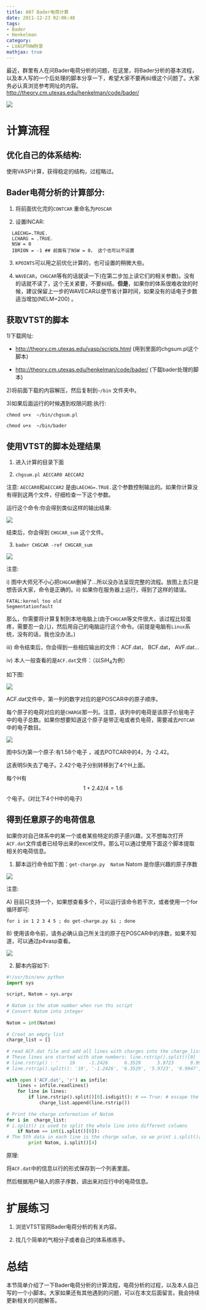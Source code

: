 ```yaml
---
title: A07 Bader电荷计算
date: 2011-12-23 02:06:48
tags: 
- Bader
- Henkelman
category:
- LVASPTHW附录
mathjax: true
---
```




最近，群里有人在问Bader电荷分析的问题，在这里，将Bader分析的基本流程，以及本人写的一个后处理的脚本分享一下，希望大家不要再纠缠这个问题了。大家务必认真浏览参考网址的内容。http://theory.cm.utexas.edu/henkelman/code/bader/ 

![](A07/A07-1.jpeg)



# 计算流程

## 优化自己的体系结构:

使用VASP计算，获得稳定的结构，过程略过。

## Bader电荷分析的计算部分: 

1) 将前面优化完的`CONTCAR` 重命名为`POSCAR`

2) 设置INCAR:

```
  LAECHG=.TRUE. 
  LCHARG = .TRUE.
  NSW = 0
  IBRION = -1 ## 前面有了NSW = 0， 这个也可以不设置 
```

3) `KPOINTS`可以用之前优化计算的，也可设置的稍微大些。

4) `WAVECAR`，`CHGCAR`等有的话就读一下(在第二步加上读它们的相关参数)。没有的话就不读了，这个无关紧要，不要纠结。**但是**，如果你的体系很难收敛的时候，建议保留上一步的WAVECAR以便节省计算时间，如果没有的话电子步数适当增加(NELM=200) 。 

## 获取VTST的脚本

1)下载网址:

*  http://theory.cm.utexas.edu/vasp/scripts.html  (用到里面的chgsum.pl这个脚本)

* http://theory.cm.utexas.edu/henkelman/code/bader/  (下载bader处理的脚本)

2)将前面下载的内容解压，然后复制到`~/bin` 文件夹中。

3)如果后面运行的时候遇到权限问题:执行:

`chmod u+x  ~/bin/chgsum.pl`

`chmod u+x  ~/bin/bader`



## 使用VTST的脚本处理结果

1) 进入计算的目录下面

2) `chgsum.pl AECCAR0 AECCAR2`

注意: `AECCAR0`和`AECCAR2` 是由`LAECHG=.TRUE.`这个参数控制输出的。如果你计算没有得到这两个文件，仔细检查一下这个参数。

运行这个命令:你会得到类似这样的输出结果:

![](A07/A07-2.jpeg)

结束后，你会得到 `CHGCAR_sum` 这个文件。

3) `bader CHGCAR -ref CHGCAR_sum`

![](A07/A07-3.jpeg)


注意:

i) 图中大师兄不小心把`CHGCAR`删掉了…所以没办法呈现完整的流程。放图上去只是想告诉大家，命令是正确的。ii) 如果你在服务器上运行，得到了这样的错误。

```
FATAL:kernel too old
Segmentationfault
```

那么，你需要将计算复制到本地电脑上(由于`CHGCAR`等文件很大，该过程比较蛋疼，需要忍一会儿)，然后用自己的电脑运行这个命令。(前提是电脑有`Linux`系统，没有的话，我也没办法。)

iii) 命令结束后，你会得到一些相应输出的文件：ACF.dat， BCF.dat， AVF.dat…

iv) 本人一般查看的是`ACF.dat`文件：（以SiH$_4$为例）

如下图:

![](A07/A07-4.jpeg)

ACF.dat文件中，第一列的数字对应的是POSCAR中的原子顺序。

每个原子的电荷对应的是`CHARGE`那一列。注意，该列中的电荷是该原子价层电子中的电子总数。如果你想要知道这个原子是带正电或者负电荷，需要减去`POTCAR`中的电子数目。

![](A07/A07-5.jpeg)

图中Si为第一个原子:有1.58个电子 ，减去POTCAR中的4，为 -2.42。

这表明Si失去了电子。2.42个电子分别转移到了4个H上面。

每个H有$$1+2.42/4 = 1.6$$ 个电子。(对比下4个H中的电子)



## 得到任意原子的电荷信息

如果你对自己体系中的某一个或者某些特定的原子感兴趣，又不想每次打开`ACF.dat`文件或者已经导出来的excel文件。那么可以通过使用下面这个脚本提取相关的电荷信息。

1) 脚本运行命令如下图：`get-charge.py  Natom` Natom 是你感兴趣的原子序数

![](A07/A07-6.jpeg)



注意:

A) 目前只支持一个，如果想查看多个，可以运行该命令若干次，或者使用一个for 循环即可: 

```
for i in 1 2 3 4 5 ; do get-charge.py $i ; done 
```

B) 使用该命令前，请务必确认自己所关注的原子在POSCAR中的序数，如果不知道，可以通过p4vasp查看。

![](A07/A07-7.jpeg)

2) 脚本内容如下:

```python
#!/usr/bin/env python
import sys
 
script, Natom = sys.argv
 
# Natom is the atom number when run ths script 
# Convert Natom into integer 
 
Natom = int(Natom)
 
# Creat an empty list 
charge_list = []
 
# read ACF.dat file and add all lines with charges into the charge_list 
# These lines are started with atom numbers: line.rstrip().split()[0]
# line.rstrip() : '    19     -1.2426      6.3529      5.9723      9.9947      1.0601     10.4547'
# line.rstrip().split(): '19', '-1.2426', '6.3529', '5.9723', '9.9947', '1.0601', '10.4547'
 
with open ('ACF.dat', 'r') as infile:
    lines = infile.readlines()
    for line in lines:
        if line.rstrip().split()[0].isdigit(): # == True: # escape the first 2 and last 4 lines  
            charge_list.append(line.rstrip())    
 
# Print the charge information of Natom
for i in  charge_list:
# i.split() is used to split the whole line into different columns 
    if Natom == int(i.split()[0]):
# The 5th data in each line is the charge value, so we print i.split()[4]   
        print Natom, i.split()[4]

```

原理:

将`ACF.dat`中的信息以行的形式保存到一个列表里面。

然后根据用户输入的原子序数，调出来对应行中的电荷信息。



# 扩展练习

1) 浏览VTST官网Bader电荷分析的有关内容。

2) 找几个简单的气相分子或者自己的体系练练手。

# 总结

本节简单介绍了一下Bader电荷分析的计算流程，电荷分析的过程，以及本人自己写的一个小脚本。大家如果还有其他遇到的问题，可以在本文后面留言。我会持续更新相关的问题解答。
